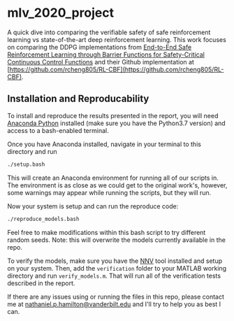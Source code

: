# mlv_2020_project
A quick dive into comparing the verifiable safety of safe reinforcement learning vs state-of-the-art deep reinforcement 
learning. This work focuses on comparing the DDPG implementations from 
[End-to-End Safe Reinforcement Learning through Barrier Functions for Safety-Critical Continuous Control Functions](https://arxiv.org/abs/1903.08792)
and their Github implementation at [https://github.com/rcheng805/RL-CBF](https://github.com/rcheng805/RL-CBF).

## Installation and Reproducability
To install and reproduce the results presented in the report, you will need 
[Anaconda Python](https://www.anaconda.com/distribution/) installed (make sure you have the Python3.7 version) and 
access to a bash-enabled terminal.

Once you have Anaconda installed, navigate in your terminal to this directory and run 

```bash
./setup.bash
```
This will create an Anaconda environment for running all of our scripts in. The environment is as close as we could get 
to the original work's, however, some warnings may appear while running the scripts, but they will run.

Now your system is setup and can run the reproduce code:
```bash
./reproduce_models.bash
```
Feel free to make modifications within this bash script to try different random seeds. Note: this will overwrite the 
models currently available in the repo.

To verify the models, make sure you have the [NNV](https://github.com/verivital/nnv) tool installed and setup on your 
system. Then, add the `verification` folder to your MATLAB working directory and run `verify_models.m`. That will run 
all of the verification tests described in the report.

If there are any issues using or running the files in this repo, please contact me at nathaniel.p.hamilton@vanderbilt.edu
and I'll try to help you as best I can.

